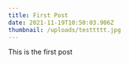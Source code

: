 ```yaml
---
title: First Post
date: 2021-11-19T10:50:03.906Z
thumbnail: /uploads/testtttt.jpg
---
```

This is the first post